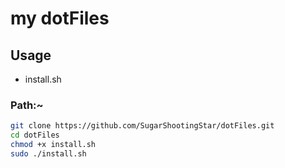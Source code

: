 # my dotFiles

## Usage

 - install.sh

### Path:~
```zsh
git clone https://github.com/SugarShootingStar/dotFiles.git
cd dotFiles
chmod +x install.sh
sudo ./install.sh
```

